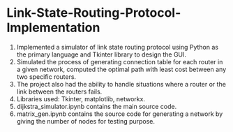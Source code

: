 # Link-State-Routing-Protocol-Implementation
1. Implemented a simulator of link state routing protocol using Python as the primary language and Tkinter library to design the GUI.
2. Simulated the process of generating connection table for each router in a given network, computed the optimal path with least cost       between any two specific routers.
3. The project also had the ability to handle situations where a router or the link between the routers fails.
4. Libraries used: Tkinter, matplotlib, networkx.
5. dijkstra_simulator.ipynb contains the main source code.
6. matrix_gen.ipynb contains the source code for generating a network by giving the number of nodes for testing purpose.
